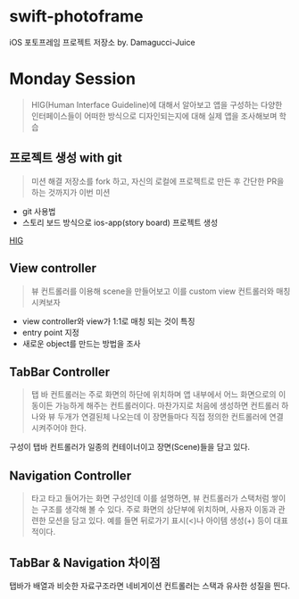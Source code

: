 # swift-photoframe
iOS 포토프레임 프로젝트 저장소 by. Damagucci-Juice


# Monday Session
> HIG(Human Interface Guideline)에 대해서 알아보고 앱을 구성하는 다양한 인터페이스들이 어떠한 방식으로 디자인되는지에 대해 실제 앱을 조사해보며 학습

## 프로젝트 생성 with git
> 미션 해결 저장소를 fork 하고, 자신의 로컬에 프로젝트로 만든 후 간단한 PR을 하는 것까지가 이번 미션

* git 사용법
* 스토리 보드 방식으로 ios-app(story board) 프로젝트 생성

[HIG](https://developer.apple.com/design/human-interface-guidelines/ios/overview/themes/)

## View controller
> 뷰 컨트롤러를 이용해 scene을 만들어보고 이를 custom view 컨트롤러와 매칭 시켜보자
* view controller와 view가 1:1로 매칭 되는 것이 특징
* entry point 지정
* 새로운 object를 만드는 방법을 조사

## TabBar Controller
> 탭 바 컨트롤러는 주로 화면의 하단에 위치하며 앱 내부에서 어느 화면으로의 이동이든 가능하게 해주는 컨트롤러이다. 마찬가지로 처음에 생성하면 컨트롤러 하나와 뷰 두개가 연결된체 나오는데 이 장면들마다 직접 정의한 컨트롤러에 연결시켜주어야 한다. 

구성이 탭바 컨트롤러가 일종의 컨테이너이고 장면(Scene)들을 담고 있다. 

## Navigation Controller
> 타고 타고 들어가는 화면 구성인데 이를 설명하면, 뷰 컨트롤러가 스택처럼 쌓이는 구조를 생각해 볼 수 있다. 주로 화면의 상단부에 위치하며, 사용자 이동과 관련한 모션을 담고 있다. 예를 들면 뒤로가기 표시(<)나 아이템 생성(+) 등이 대표적이다.
## TabBar & Navigation 차이점
탭바가 배열과 비슷한 자료구조라면 네비게이션 컨트롤러는 스택과 유사한 성질을 띈다.
